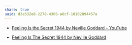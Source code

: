 ```yaml
---
share: true
uuid: d3a532e8-2278-4306-a8cf-10102894457a
---
```

* [Feeling Is the Secret 1944 by Neville Goddard - YouTube](https://www.youtube.com/watch?v=ffNWoefuwPM)
- [Feeling Is The Secret 1944 by Neville Goddard](https://www.goodreads.com/book/show/11485130-feeling-is-the-secret-1944)

